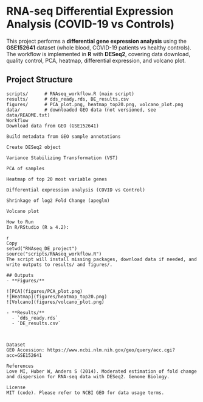 # RNA-seq Differential Expression Analysis (COVID-19 vs Controls)

This project performs a **differential gene expression analysis** using the **GSE152641** dataset (whole blood, COVID-19 patients vs healthy controls).  
The workflow is implemented in **R** with **DESeq2**, covering data download, quality control, PCA, heatmap, differential expression, and volcano plot.

## Project Structure
```text
scripts/      # RNAseq_workflow.R (main script)
results/      # dds_ready.rds, DE_results.csv
figures/      # PCA_plot.png, heatmap_top20.png, volcano_plot.png
data/         # downloaded GEO data (not versioned, see data/README.txt)
Workflow
Download data from GEO (GSE152641)

Build metadata from GEO sample annotations

Create DESeq2 object

Variance Stabilizing Transformation (VST)

PCA of samples

Heatmap of top 20 most variable genes

Differential expression analysis (COVID vs Control)

Shrinkage of log2 Fold Change (apeglm)

Volcano plot

How to Run
In R/RStudio (R ≥ 4.2):

r
Copy
setwd("RNAseq_DE_project")
source("scripts/RNAseq_workflow.R")
The script will install missing packages, download data if needed, and write outputs to results/ and figures/.

## Outputs
- **Figures/**  

![PCA](figures/PCA_plot.png)  
![Heatmap](figures/heatmap_top20.png)  
![Volcano](figures/volcano_plot.png)

- **Results/**  
  - `dds_ready.rds`  
  - `DE_results.csv`



Dataset
GEO Accession: https://www.ncbi.nlm.nih.gov/geo/query/acc.cgi?acc=GSE152641

References
Love MI, Huber W, Anders S (2014). Moderated estimation of fold change and dispersion for RNA-seq data with DESeq2. Genome Biology.

License
MIT (code). Please refer to NCBI GEO for data usage terms.
